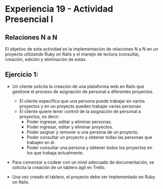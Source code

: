 # Experiencia 19 - Actividad Presencial I
## Relaciones N a N

El objetivo de esta actividad es la implementación de relaciones N a N en un proyecto utilizando Ruby on Rails y el manejo de lectura (consulta), creación, edición y eliminación de estas.

## Ejercicio 1:

- Un cliente solicita la creación de una plataforma web en Rails que gestione el proceso de asignación de personal a diferentes proyectos.

	- El cliente especifica que una persona puede trabajar en varios proyectos y en un proyecto pueden trabajar varias personas.
	- El cliente quiere tener control de la asignación de personal a proyectos, es decir:
		- Poder ingresar, editar y eliminar personas.
		- Poder ingresar, editar y eliminar proyectos.
		- Poder asignar y remover a una persona de un proyecto.
		- Poder consultar un proyecto y obtener todas las personas que trabajen en él.
		- Poder consultar una persona y obtener todos los proyectos en los que trabaja actualmente.

- Para comenzar a codear con un nivel adecuado de documentación, se solicita la creación de un tablero ágil en Trello.

- Una vez creado el tablero, el proyecto debe ser implementado en Ruby on Rails.

